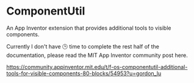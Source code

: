 # ComponentUtil
An App Inventor extension that provides additional tools to visible components.

Currently I don't have :clock3: time to complete the rest half of the documentation, please read the MIT App Inventor community post here.

https://community.appinventor.mit.edu/t/f-os-componentutil-additional-tools-for-visible-components-80-blocks/54953?u=gordon_lu
